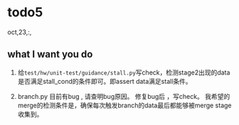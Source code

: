 # todo5

oct,23,:,

## what I want you do

1. 给`test/hw/unit-test/guidance/stall.py`写check，检测stage2出现的data是否满足stall_cond的条件即可。即assert data满足stall条件。

2. branch.py 目前有bug , 请查明bug原因。 修复bug后 ，写check。 我希望的merge的检测条件是，确保每次触发branch的data最后都能够被merge stage收集到。

